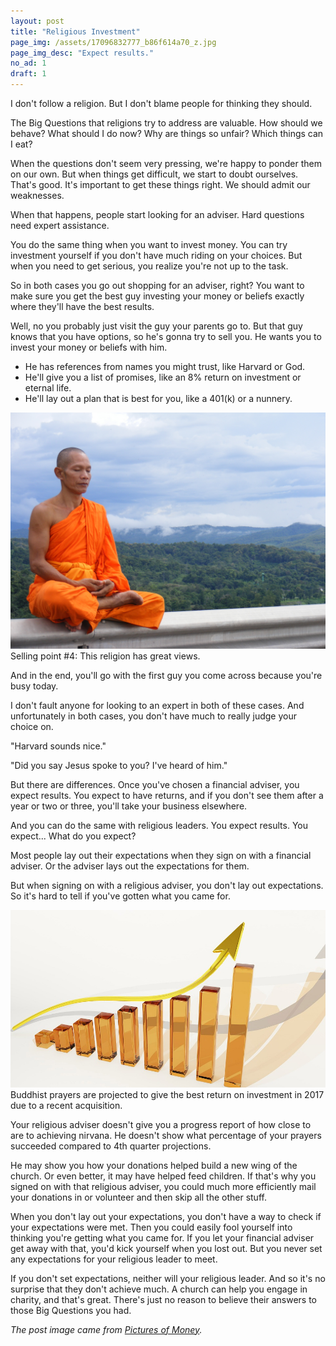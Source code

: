 ```yaml
---
layout: post
title: "Religious Investment"
page_img: /assets/17096832777_b86f614a70_z.jpg
page_img_desc: "Expect results."
no_ad: 1
draft: 1
---
```


I don't follow a religion. But I don't blame people for thinking they should.

The Big Questions that religions try to address are valuable. How should we behave? What should I do now? Why are things so unfair? Which things can I eat?

When the questions don't seem very pressing, we're happy to ponder them on our own. But when things get difficult, we start to doubt ourselves. That's good. It's important to get these things right. We should admit our weaknesses.

When that happens, people start looking for an adviser. Hard questions need expert assistance.

You do the same thing when you want to invest money. You can try investment yourself if you don't have much riding on your choices. But when you need to get serious, you realize you're not up to the task.

So in both cases you go out shopping for an adviser, right? You want to make sure you get the best guy investing your money or beliefs exactly where they'll have the best results.

Well, no you probably just visit the guy your parents go to. But that guy knows that you have options, so he's gonna try to sell you. He wants you to invest your money or beliefs with him. 

* He has references from names you might trust, like Harvard or God.
* He'll give you a list of promises, like an 8% return on investment or eternal life.
* He'll lay out a plan that is best for you, like a 401(k) or a nunnery.

<div class="illustration">
    <img src="/assets/Phra_Ajan_Jerapunyo-Abbot_of_Watkungtaphao..jpg" />
    Selling point #4: This religion has great views.
</div>

And in the end, you'll go with the first guy you come across because you're busy today.

I don't fault anyone for looking to an expert in both of these cases. And unfortunately in both cases, you don't have much to really judge your choice on. 

"Harvard sounds nice."

"Did you say Jesus spoke to you? I've heard of him."

But there are differences. Once you've chosen a financial adviser, you expect results. You expect to have returns, and if you don't see them after a year or two or three, you'll take your business elsewhere.

And you can do the same with religious leaders. You expect results. You expect... What do you expect?

Most people lay out their expectations when they sign on with a financial adviser. Or the adviser lays out the expectations for them.

But when signing on with a religious adviser, you don't lay out expectations. So it's hard to tell if you've gotten what you came for.

<div class="illustration">
    <img src="/assets/graph-163509_960_720.jpg" />
    Buddhist prayers are projected to give the best return on investment in 2017 due to a recent acquisition.
</div>

Your religious adviser doesn't give you a progress report of how close to are to achieving nirvana. He doesn't show what percentage of your prayers succeeded compared to 4th quarter projections.

He may show you how your donations helped build a new wing of the church. Or even better, it may have helped feed children. If that's why you signed on with that religious adviser, you could much more efficiently mail your donations in or volunteer and then skip all the other stuff.

When you don't lay out your expectations, you don't have a way to check if your expectations were met. Then you could easily fool yourself into thinking you're getting what you came for. If you let your financial adviser get away with that, you'd kick yourself when you lost out. But you never set any expectations for your religious leader to meet.

If you don't set expectations, neither will your religious leader. And so it's no surprise that they don't achieve much. A church can help you engage in charity, and that's great. There's just no reason to believe their answers to those Big Questions you had.

<i>The post image came from <a href="https://www.flickr.com/photos/pictures-of-money/17096832777">Pictures of Money</a>.</i>
